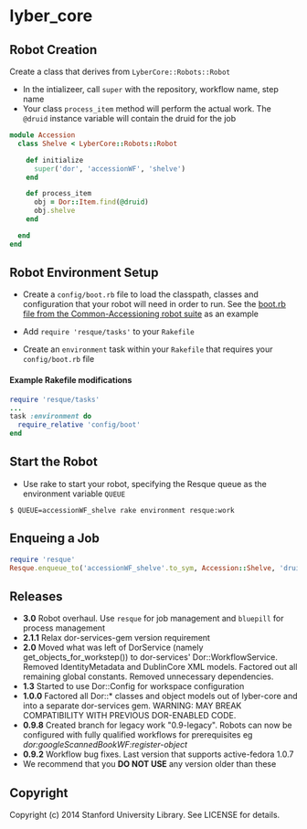 # lyber_core

## Robot Creation

Create a class that derives from `LyberCore::Robots::Robot`

* In the intializeer, call `super` with the repository, workflow name, step name
* Your class `process_item` method will perform the actual work.  The `@druid` instance variable will contain the druid for the job

```ruby
module Accession
  class Shelve < LyberCore::Robots::Robot

    def initialize
      super('dor', 'accessionWF', 'shelve')
    end

    def process_item
      obj = Dor::Item.find(@druid)
      obj.shelve
    end

  end
end
```

## Robot Environment Setup

* Create a `config/boot.rb` file to load the classpath, classes and configuration that your robot will need in order to run.
See the [boot.rb file from the Common-Accessioning robot suite](https://github.com/sul-dlss/common-accessioning/blob/master/config/boot.rb) as an example

* Add `require 'resque/tasks'` to your `Rakefile`

* Create an `environment` task within your `Rakefile` that requires your `config/boot.rb` file

#### Example Rakefile modifications
```ruby
require 'resque/tasks'
...
task :environment do
  require_relative 'config/boot'
end
```

## Start the Robot

* Use rake to start your robot, specifying the Resque queue as the environment variable `QUEUE`

```
$ QUEUE=accessionWF_shelve rake environment resque:work
```

## Enqueing a Job

```ruby
require 'resque'
Resque.enqueue_to('accessionWF_shelve'.to_sym, Accession::Shelve, 'druid:aa123bb4567')
```


## Releases
* **3.0** Robot overhaul.  Use `resque` for job management and `bluepill` for process management
* **2.1.1** Relax dor-services-gem version requirement
* **2.0** Moved what was left of DorService (namely get_objects_for_workstep()) to dor-services' Dor::WorkflowService. Removed IdentityMetadata and DublinCore XML models. Factored out all remaining global constants. Removed unnecessary dependencies.
* **1.3** Started to use Dor::Config for workspace configuration
* **1.0.0** Factored all Dor::* classes and object models out of lyber-core and into a separate dor-services gem. WARNING: MAY BREAK COMPATIBILITY WITH PREVIOUS DOR-ENABLED CODE.
* **0.9.8** Created branch for legacy work "0.9-legacy".  Robots can now be configured with fully qualified workflows for prerequisites
  eg <i>dor:googleScannedBookWF:register-object</i>
* **0.9.2** Workflow bug fixes.  Last version that supports active-fedora 1.0.7
* We recommend that you **DO NOT USE** any version older than these

## Copyright

Copyright (c) 2014 Stanford University Library. See LICENSE for details.
